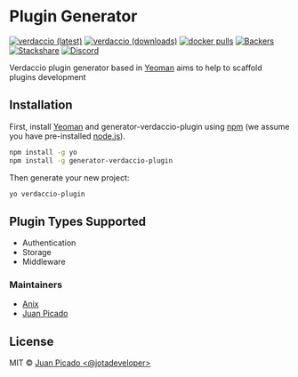 # Plugin Generator

[![verdaccio (latest)](https://img.shields.io/npm/v/generator-verdaccio-plugin/latest.svg)](https://www.npmjs.com/package/generator-verdaccio-plugin)
[![verdaccio (downloads)](https://img.shields.io/npm/dy/generator-verdaccio-plugin.svg)](https://www.npmjs.com/package/generator-verdaccio-plugin)
[![docker pulls](https://img.shields.io/docker/pulls/verdaccio/verdaccio.svg?maxAge=43200)](https://verdaccio.org/docs/en/docker.html)
[![Backers](https://opencollective.com/verdaccio/tiers/backer/badge.svg?label=Backer&color=brightgreen)](https://opencollective.com/verdaccio)
[![Stackshare](https://img.shields.io/badge/Follow%20on-StackShare-blue.svg?logo=stackshare&style=flat)](https://stackshare.io/verdaccio)
[![Discord](https://img.shields.io/discord/388674437219745793?logo=discord)](http://chat.verdaccio.org/)

Verdaccio plugin generator based in [Yeoman](http://yeoman.io) aims to help to scaffold plugins development

## Installation

First, install [Yeoman](http://yeoman.io) and generator-verdaccio-plugin using [npm](https://www.npmjs.com/) (we assume you have pre-installed [node.js](https://nodejs.org/)).

```bash
npm install -g yo
npm install -g generator-verdaccio-plugin
```

Then generate your new project:

```bash
yo verdaccio-plugin
```

## Plugin Types Supported

- Authentication
- Storage
- Middleware

### Maintainers

- [Anix](https://github.com/anikethsaha)
- [Juan Picado](https://github.com/juanpicado)

## License

MIT © [Juan Picado &lt;@jotadeveloper&gt;]()

